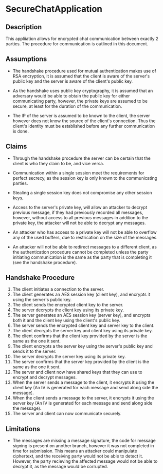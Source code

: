 # SecureChatApplication

## Description

This appliiation allows for encrypted chat communication between exactly 2 parties. The procedure for communication is outlined in
this document.

## Assumptions

- The handshake procedure used for mutual authentication makes use of RSA encryption, it is assumed that the client is aware of the server's public key and the server is aware of the client's public key.

- As the handshake uses public key cryptography, it is assumed that an adversary would be able to obtain the public key for either communicating party, however, the private keys are assumed to be secure, at least for the duration of the communication.

- The IP of the server is assumed to be known to the client, the server however does not know the source of the client's connection. Thus the client's identity must be established before any further communication is done.

## Claims

- Through the handshake procedure the server can be certain that the client is who they claim to be, and vice versa.

- Communication within a single session meet the requirements for perfect secrecy, as the session key is only known to the communicating parties.

- Stealing a single session key does not compromise any other session keys.

- Access to the server's private key, will allow an attacker to decrypt previous message, if they had previously recorded all messages, however, without access to all previous messages in addition to the private key, the attacker will not be able to decrypt any messages.

- An attacker who has access to a private key will not be able to overflow any of the used buffers, due to restrication on the size of the messages.

- An attacker will not be able to redirect messages to a different client, as the authentication procedure cannot be completed unless the party initiating communication is the same as the party that is completing it (see the handshake procedure).

## Handshake Procedure

1. The client initiates a connection to the server.
2. The client generates an AES session key (client key), and encrypts it using the server's public key.
3. The client sends the encrypted client key to the server.
4. The server decrypts the client key using its private key.
5. The server generates an AES session key (server key), and encrypts both it and the client key using the client's public key.
6. The server sends the encrypted client key and server key to the client.
7. The client decrypts the server key and client key using its private key.
8. The client confirms that the client key provided by the server is the same as the one it sent.
9. The client encrypts a the server key using the server's public key and sends it to the server.
10. The server decrypts the server key using its private key.
11. The server confirms that the server key provided by the client is the same as the one it sent.
12. The server and client now have shared keys that they can use to encrypt and decrypt messages.
13. When the server sends a message to the client, it encrypts it using the client key (An IV is generated for each message and send along side the message).
14. When the client sends a message to the server, it encrypts it using the server key (An IV is generated for each message and send along side the message).
15. The server and client can now communicate securely.

## Limitations

- The messages are missing a message signature, the code for message signing is present on another branch, however it was not completed in time for submission. This means an attacker could manipulate ciphertext, and the receiving party would not be able to detect it. However, the party recieving the affected message would not be able to decrypt it, as the message would be corrupted.
